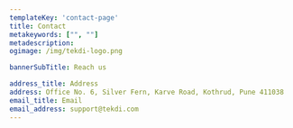 ```yaml
---
templateKey: 'contact-page'
title: Contact
metakeywords: ["", ""]
metadescription: 
ogimage: /img/tekdi-logo.png

bannerSubTitle: Reach us

address_title: Address
address: Office No. 6, Silver Fern, Karve Road, Kothrud, Pune 411038
email_title: Email
email_address: support@tekdi.com
---
```



